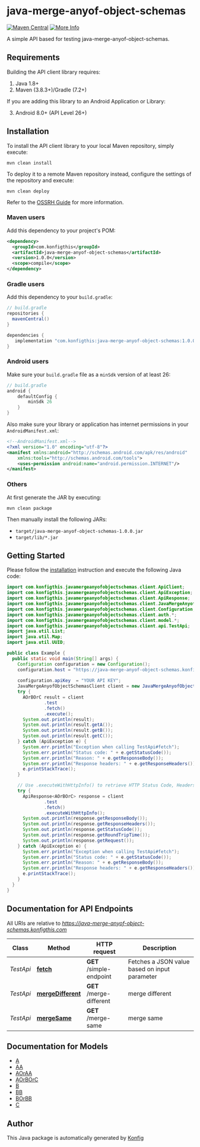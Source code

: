 # java-merge-anyof-object-schemas

[![Maven Central](https://img.shields.io/badge/Maven%20Central-v1.0.0-blue)](https://central.sonatype.com/artifact/com.konfigthis/java-merge-anyof-object-schemas/1.0.0)
[![More Info](https://img.shields.io/badge/More%20Info-Click%20Here-orange)](http://example.com/support)

A simple API based for testing java-merge-anyof-object-schemas.

## Requirements

Building the API client library requires:

1. Java 1.8+
2. Maven (3.8.3+)/Gradle (7.2+)

If you are adding this library to an Android Application or Library:

3. Android 8.0+ (API Level 26+)

## Installation

To install the API client library to your local Maven repository, simply execute:

```shell
mvn clean install
```

To deploy it to a remote Maven repository instead, configure the settings of the repository and execute:

```shell
mvn clean deploy
```

Refer to the [OSSRH Guide](http://central.sonatype.org/pages/ossrh-guide.html) for more information.

### Maven users

Add this dependency to your project's POM:

```xml
<dependency>
  <groupId>com.konfigthis</groupId>
  <artifactId>java-merge-anyof-object-schemas</artifactId>
  <version>1.0.0</version>
  <scope>compile</scope>
</dependency>
```

### Gradle users

Add this dependency to your `build.gradle`:

```groovy
// build.gradle
repositories {
  mavenCentral()
}

dependencies {
   implementation "com.konfigthis:java-merge-anyof-object-schemas:1.0.0"
}
```

### Android users

Make sure your `build.gradle` file as a `minSdk` version of at least 26:
```groovy
// build.gradle
android {
    defaultConfig {
        minSdk 26
    }
}
```

Also make sure your library or application has internet permissions in your `AndroidManifest.xml`:

```xml
<!--AndroidManifest.xml-->
<?xml version="1.0" encoding="utf-8"?>
<manifest xmlns:android="http://schemas.android.com/apk/res/android"
    xmlns:tools="http://schemas.android.com/tools">
    <uses-permission android:name="android.permission.INTERNET"/>
</manifest>
```

### Others

At first generate the JAR by executing:

```shell
mvn clean package
```

Then manually install the following JARs:

* `target/java-merge-anyof-object-schemas-1.0.0.jar`
* `target/lib/*.jar`

## Getting Started

Please follow the [installation](#installation) instruction and execute the following Java code:

```java
import com.konfigthis.javamergeanyofobjectschemas.client.ApiClient;
import com.konfigthis.javamergeanyofobjectschemas.client.ApiException;
import com.konfigthis.javamergeanyofobjectschemas.client.ApiResponse;
import com.konfigthis.javamergeanyofobjectschemas.client.JavaMergeAnyofObjectSchemasClient;
import com.konfigthis.javamergeanyofobjectschemas.client.Configuration;
import com.konfigthis.javamergeanyofobjectschemas.client.auth.*;
import com.konfigthis.javamergeanyofobjectschemas.client.model.*;
import com.konfigthis.javamergeanyofobjectschemas.client.api.TestApi;
import java.util.List;
import java.util.Map;
import java.util.UUID;

public class Example {
  public static void main(String[] args) {
    Configuration configuration = new Configuration();
    configuration.host = "https://java-merge-anyof-object-schemas.konfigthis.com";
    
    configuration.apiKey  = "YOUR API KEY";
    JavaMergeAnyofObjectSchemasClient client = new JavaMergeAnyofObjectSchemasClient(configuration);
    try {
      AOrBOrC result = client
              .test
              .fetch()
              .execute();
      System.out.println(result);
      System.out.println(result.getA());
      System.out.println(result.getB());
      System.out.println(result.getC());
    } catch (ApiException e) {
      System.err.println("Exception when calling TestApi#fetch");
      System.err.println("Status code: " + e.getStatusCode());
      System.err.println("Reason: " + e.getResponseBody());
      System.err.println("Response headers: " + e.getResponseHeaders());
      e.printStackTrace();
    }

    // Use .executeWithHttpInfo() to retrieve HTTP Status Code, Headers and Request
    try {
      ApiResponse<AOrBOrC> response = client
              .test
              .fetch()
              .executeWithHttpInfo();
      System.out.println(response.getResponseBody());
      System.out.println(response.getResponseHeaders());
      System.out.println(response.getStatusCode());
      System.out.println(response.getRoundTripTime());
      System.out.println(response.getRequest());
    } catch (ApiException e) {
      System.err.println("Exception when calling TestApi#fetch");
      System.err.println("Status code: " + e.getStatusCode());
      System.err.println("Reason: " + e.getResponseBody());
      System.err.println("Response headers: " + e.getResponseHeaders());
      e.printStackTrace();
    }
  }
}

```

## Documentation for API Endpoints

All URIs are relative to *https://java-merge-anyof-object-schemas.konfigthis.com*

Class | Method | HTTP request | Description
------------ | ------------- | ------------- | -------------
*TestApi* | [**fetch**](docs/TestApi.md#fetch) | **GET** /simple-endpoint | Fetches a JSON value based on input parameter
*TestApi* | [**mergeDifferent**](docs/TestApi.md#mergeDifferent) | **GET** /merge-different | merge different
*TestApi* | [**mergeSame**](docs/TestApi.md#mergeSame) | **GET** /merge-same | merge same


## Documentation for Models

 - [A](docs/A.md)
 - [AA](docs/AA.md)
 - [AOrAA](docs/AOrAA.md)
 - [AOrBOrC](docs/AOrBOrC.md)
 - [B](docs/B.md)
 - [BB](docs/BB.md)
 - [BOrBB](docs/BOrBB.md)
 - [C](docs/C.md)


## Author
This Java package is automatically generated by [Konfig](https://konfigthis.com)
